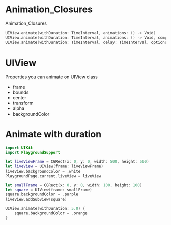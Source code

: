 # Animation_Closures
Animation_Closures

```swift
UIView.animate(withDuration: TimeInterval, animations: () -> Void)
UIView.animate(withDuration: TimeInterval, animations: () -> Void, completion: ((Bool) -> Void)?((Bool) -> Void)?(Bool) -> Void)
UIView.animate(withDuration: TimeInterval, delay: TimeInterval, options: UIView.AnimationOptions, animations: () -> Void, completion: ((Bool) -> Void)?)
```

# UIView

Properties you can animate on UIView class

- frame
- bounds
- center
- transform
- alpha
- backgroundColor

# Animate with duration

```swift
import UIKit
import PlaygroundSupport

let liveViewFrame = CGRect(x: 0, y: 0, width: 500, height: 500)
let liveView = UIView(frame: liveViewFrame)
liveView.backgroundColor = .white
PlaygroundPage.current.liveView = liveView

let smallFrame = CGRect(x: 0, y: 0, width: 100, height: 100)
let square = UIView(frame: smallFrame)
square.backgroundColor = .purple
liveView.addSubview(square)

UIView.animate(withDuration: 5.0) {
    square.backgroundColor = .orange
}
```


